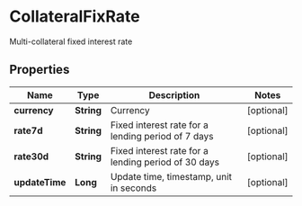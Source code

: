 

# CollateralFixRate

Multi-collateral fixed interest rate
## Properties

Name | Type | Description | Notes
------------ | ------------- | ------------- | -------------
**currency** | **String** | Currency |  [optional]
**rate7d** | **String** | Fixed interest rate for a lending period of 7 days |  [optional]
**rate30d** | **String** | Fixed interest rate for a lending period of 30 days |  [optional]
**updateTime** | **Long** | Update time, timestamp, unit in seconds |  [optional]



